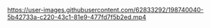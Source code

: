 
https://user-images.githubusercontent.com/62833292/198740040-5b42733a-c220-43c1-81e9-477fd7f5b2ed.mp4
